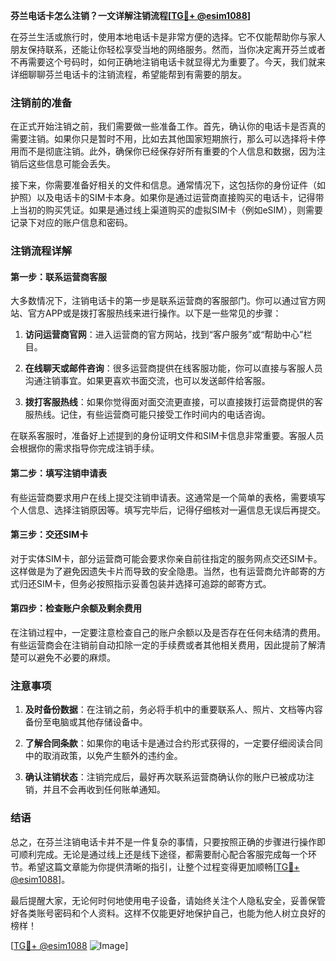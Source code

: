 **芬兰电话卡怎么注销？一文详解注销流程[[TG💪+ @esim1088](https://t.me/s/esim1088)]**

在芬兰生活或旅行时，使用本地电话卡是非常方便的选择。它不仅能帮助你与家人朋友保持联系，还能让你轻松享受当地的网络服务。然而，当你决定离开芬兰或者不再需要这个号码时，如何正确地注销电话卡就显得尤为重要了。今天，我们就来详细聊聊芬兰电话卡的注销流程，希望能帮到有需要的朋友。

### 注销前的准备

在正式开始注销之前，我们需要做一些准备工作。首先，确认你的电话卡是否真的需要注销。如果你只是暂时不用，比如去其他国家短期旅行，那么可以选择将卡停用而不是彻底注销。此外，确保你已经保存好所有重要的个人信息和数据，因为注销后这些信息可能会丢失。

接下来，你需要准备好相关的文件和信息。通常情况下，这包括你的身份证件（如护照）以及电话卡的SIM卡本身。如果你是通过运营商直接购买的电话卡，记得带上当初的购买凭证。如果是通过线上渠道购买的虚拟SIM卡（例如eSIM），则需要记录下对应的账户信息和密码。

### 注销流程详解

#### 第一步：联系运营商客服

大多数情况下，注销电话卡的第一步是联系运营商的客服部门。你可以通过官方网站、官方APP或是拨打客服热线来进行操作。以下是一些常见的步骤：

1. **访问运营商官网**：进入运营商的官方网站，找到“客户服务”或“帮助中心”栏目。
   
2. **在线聊天或邮件咨询**：很多运营商提供在线客服功能，你可以直接与客服人员沟通注销事宜。如果更喜欢书面交流，也可以发送邮件给客服。

3. **拨打客服热线**：如果你觉得面对面交流更直接，可以直接拨打运营商提供的客服热线。记住，有些运营商可能只接受工作时间内的电话咨询。

在联系客服时，准备好上述提到的身份证明文件和SIM卡信息非常重要。客服人员会根据你的需求指导你完成注销手续。

#### 第二步：填写注销申请表

有些运营商要求用户在线上提交注销申请表。这通常是一个简单的表格，需要填写个人信息、选择注销原因等。填写完毕后，记得仔细核对一遍信息无误后再提交。

#### 第三步：交还SIM卡

对于实体SIM卡，部分运营商可能会要求你亲自前往指定的服务网点交还SIM卡。这样做是为了避免因遗失卡片而导致的安全隐患。当然，也有运营商允许邮寄的方式归还SIM卡，但务必按照指示妥善包装并选择可追踪的邮寄方式。

#### 第四步：检查账户余额及剩余费用

在注销过程中，一定要注意检查自己的账户余额以及是否存在任何未结清的费用。有些运营商会在注销前自动扣除一定的手续费或者其他相关费用，因此提前了解清楚可以避免不必要的麻烦。

### 注意事项

1. **及时备份数据**：在注销之前，务必将手机中的重要联系人、照片、文档等内容备份至电脑或其他存储设备中。
   
2. **了解合同条款**：如果你的电话卡是通过合约形式获得的，一定要仔细阅读合同中的取消政策，以免产生额外的违约金。

3. **确认注销状态**：注销完成后，最好再次联系运营商确认你的账户已被成功注销，并且不会再收到任何账单通知。

### 结语

总之，在芬兰注销电话卡并不是一件复杂的事情，只要按照正确的步骤进行操作即可顺利完成。无论是通过线上还是线下途径，都需要耐心配合客服完成每一个环节。希望这篇文章能为你提供清晰的指引，让整个过程变得更加顺畅[[TG💪+ @esim1088](https://t.me/s/esim1088)]。

最后提醒大家，无论何时何地使用电子设备，请始终关注个人隐私安全，妥善保管好各类账号密码和个人资料。这样不仅能更好地保护自己，也能为他人树立良好的榜样！

[[TG💪+ @esim1088](https://t.me/s/esim1088) ![Image](https://i.postimg.cc/4NQfJmqS/Snipaste-2025-05-13-00-14-12.png)]